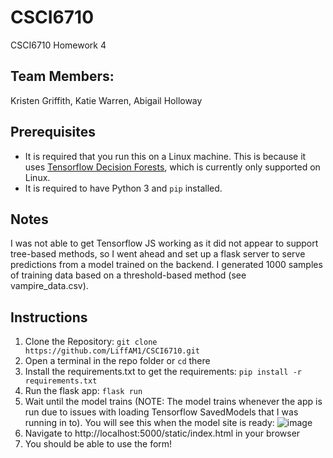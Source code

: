 # CSCI6710
CSCI6710 Homework 4

## Team Members:
Kristen Griffith, Katie Warren, Abigail Holloway

## Prerequisites
- It is required that you run this on a Linux machine. This is because it uses [Tensorflow Decision Forests](https://www.tensorflow.org/decision_forests), which is currently only supported on Linux.
- It is required to have Python 3 and `pip` installed.

## Notes
I was not able to get Tensorflow JS working as it did not appear to support tree-based methods, so I went ahead and set up a flask server to serve predictions from a model trained on the backend. I generated 1000 samples of training data based on a threshold-based method (see vampire_data.csv).

## Instructions
1. Clone the Repository: `git clone https://github.com/LiffAM1/CSCI6710.git`
2. Open a terminal in the repo folder or `cd` there
2. Install the requirements.txt to get the requirements: `pip install -r requirements.txt`
3. Run the flask app: `flask run`
4. Wait until the model trains (NOTE: The model trains whenever the app is run due to issues with loading Tensorflow SavedModels that I was running in to). You will see this when the model site is ready:
![image](https://user-images.githubusercontent.com/22064340/224601366-c0669ab6-a52f-4bf1-8ce1-e97fba27e146.png)
5. Navigate to http://localhost:5000/static/index.html in your browser
6. You should be able to use the form!
